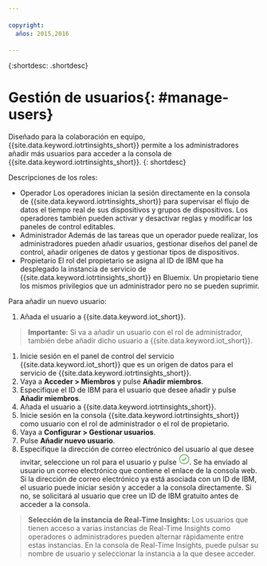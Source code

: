 ```yaml
---

copyright:
  años: 2015,2016

---
```


{:shortdesc: .shortdesc}

# Gestión de usuarios{: #manage-users}

Diseñado para la colaboración en equipo, {{site.data.keyword.iotrtinsights_short}} permite a los administradores añadir más usuarios para acceder a la consola de {{site.data.keyword.iotrtinsights_short}}.
{: shortdesc}

Descripciones de los roles:
- Operador
Los operadores inician la sesión directamente en la consola de {{site.data.keyword.iotrtinsights_short}} para supervisar el flujo de datos el tiempo real de sus dispositivos y grupos de dispositivos. Los operadores también pueden activar y desactivar reglas y modificar los paneles de control editables.  
- Administrador
Además de las tareas que un operador puede realizar, los administradores pueden añadir usuarios, gestionar diseños del panel de control, añadir orígenes de datos y gestionar tipos de dispositivos.  
- Propietario
El rol del propietario se asigna al ID de IBM que ha desplegado la instancia de servicio de {{site.data.keyword.iotrtinsights_short}} en Bluemix. Un propietario tiene los mismos privilegios que un administrador pero no se pueden suprimir.

Para añadir un nuevo usuario:
1. Añada el usuario a {{site.data.keyword.iot_short}}.  
>**Importante:** Si va a añadir un usuario con el rol de administrador, también debe añadir dicho usuario a {{site.data.keyword.iot_short}}.  

  1. Inicie sesión en el panel de control del servicio {{site.data.keyword.iot_short}} que es un origen de datos para el servicio de {{site.data.keyword.iotrtinsights_short}}.  
  2. Vaya a **Acceder > Miembros** y pulse **Añadir miembros**.
  3. Especifique el ID de IBM para el usuario que desee añadir y pulse **Añadir miembros**.
2. Añada el usuario a {{site.data.keyword.iotrtinsights_short}}.
  1. Inicie sesión en la consola {{site.data.keyword.iotrtinsights_short}} como usuario con el rol de administrador o el rol de propietario.
  2. Vaya a **Configurar > Gestionar usuarios**.
  3. Pulse **Añadir nuevo usuario**.
  4. Especifique la dirección de correo electrónico del usuario al que desee invitar, seleccione un rol para el usuario y pulse ![Crear icono.](images/create.png "Crear icono").
Se ha enviado al usuario un correo electrónico que contiene el enlace de la consola web. Si la dirección de correo electrónico ya está asociada con un ID de IBM, el usuario puede iniciar sesión y acceder a la consola directamente. Si no, se solicitará al usuario que cree un ID de IBM gratuito antes de acceder a la consola.  
>**Selección de la instancia de Real-Time Insights:** Los usuarios que tienen acceso a varias instancias de Real-Time Insights como operadores o administradores pueden alternar rápidamente entre estas instancias. En la consola de Real-Time Insights, puede pulsar su nombre de usuario y seleccionar la instancia a la que desee acceder.  
